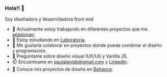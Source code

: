 ### Hola!! 👋

Soy diseñadora y desarrolladora front end


- 🔭 Actualmente estoy trabajando en diferentes proyectos que me [apasionan](https://github.com/paulalenisb?tab=repositories).
- 🌱 Estoy estudiando en [Laboratoria](https://www.laboratoria.la/).
- 👯 Me gustaría colaborar en proyectos donde pueda combinar el diseño y programación.
- 💬 Pregúntame sobre diseño visual (UX/UI) y Vanilla JS.
- 📫 Encuéntrame en <a href="paulalenisb@gmail.com">paulalenisb@gmail.com</a> y [LinkedIn](https://www.linkedin.com/in/paulalenisb/).
- 🎨 Conoce mis proyectos de diseño en [Behance](https://www.behance.net/paulalenis).


<!--
**paulalenisb/PaulaLenisB** is a ✨ _special_ ✨ repository because its `README.md` (this file) appears on your GitHub profile.

Here are some ideas to get you started:

- 🔭 I’m currently working on ...
- 🌱 I’m currently learning ...
- 👯 I’m looking to collaborate on ...
- 🤔 I’m looking for help with ...
- 💬 Ask me about ...
- 📫 How to reach me: ...
- 😄 Pronouns: ...
- ⚡ Fun fact: ...
-->
